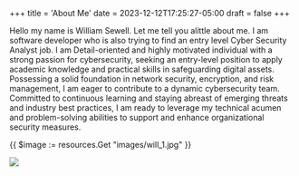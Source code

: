 +++
title = 'About Me'
date = 2023-12-12T17:25:27-05:00
draft = false
+++

Hello my name is William Sewell.  Let me tell you alittle about me.  I am software developer who is also trying to find an entry level Cyber Security Analyst job. I am Detail-oriented and highly motivated individual with a strong passion for cybersecurity, seeking an entry-level position to apply academic knowledge and practical skills in safeguarding digital assets. Possessing a solid foundation in network security, encryption, and risk management, I am eager to contribute to a dynamic cybersecurity team. Committed to continuous learning and staying abreast of emerging threats and industry best practices, I am ready to leverage my technical acumen and problem-solving abilities to support and enhance organizational security measures.

{{ $image := resources.Get "images/will_1.jpg" }}

<img src="{{ $image.RelPermalink }}" width="{{ $image.Width }}" height="{{ $image.Height }}">

